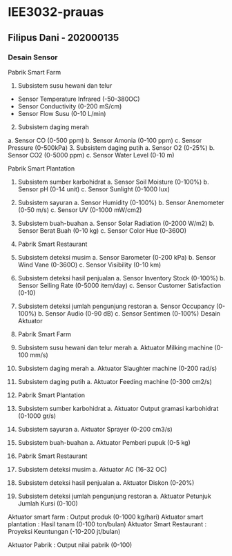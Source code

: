 # IEE3032-prauas
## Filipus Dani - 202000135


### Desain Sensor

Pabrik Smart Farm
1.	Subsistem susu hewani dan telur
  * Sensor Temperature Infrared (-50-380OC)
  * Sensor Conductivity (0-200 mS/cm)
  * Sensor Flow Susu (0-10 L/min)
2.	Subsistem daging merah

  a. Sensor CO (0-500 ppm)
  b. Sensor Amonia (0-100 ppm)
  c. Sensor Pressure (0-500kPa)
3.	Subsistem daging putih
  a.	Sensor O2 (0-25%)
  b.	Sensor CO2 (0-5000 ppm)
  c.	Sensor Water Level (0-10 m)

Pabrik Smart Plantation
1.	Subsistem sumber karbohidrat
  a.	Sensor Soil Moisture (0-100%)
  b.	Sensor pH (0-14 unit)
  c.	Sensor Sunlight (0-1000 lux)
2.	Subsistem sayuran
  a.	Sensor Humidity (0-100%)
  b.	Sensor Anemometer (0-50 m/s)
  c.	Sensor UV (0-1000 mW/cm2)
3.	Subsistem buah-buahan
  a.	Sensor Solar Radiation (0-2000 W/m2)
  b.	Sensor Berat Buah (0-10 kg)
  c.	Sensor Color Hue (0-360O)

3. Pabrik Smart Restaurant
1.	Subsistem deteksi musim
a.	Sensor Barometer (0-200 kPa)
b.	Sensor Wind Vane (0-360O)
c.	Sensor Visibility (0-10 km)
2.	Subsistem deteksi hasil penjualan
a.	Sensor Inventory Stock (0-100%)
b.	Sensor Selling Rate (0-5000 item/day)
c.	Sensor Customer Satisfaction (0-10)
3.	Subsistem deteksi jumlah pengunjung restoran
a.	Sensor Occupancy (0-100%)
b.	Sensor Audio (0-90 dB)
c.	Sensor Sentimen (0-100%)
Desain Aktuator

1. Pabrik Smart Farm
1.	Subsistem susu hewani dan telur merah
a.	Aktuator Milking machine (0-100 mm/s)
2.	Subsistem daging merah
a.	Aktuator Slaughter machine (0-200 rad/s)
3.	Subsistem daging putih
a.	Aktuator Feeding machine (0-300 cm2/s)
2. Pabrik Smart Plantation
4.	Subsistem sumber karbohidrat
a.	Aktuator Output gramasi karbohidrat (0-1000 gr/s)
5.	Subsistem sayuran
a.	Aktuator Sprayer (0-200 cm3/s)
6.	Subsistem buah-buahan
a.	Aktuator Pemberi pupuk (0-5 kg)
3. Pabrik Smart Restaurant
7.	Subsistem deteksi musim
a.	Aktuator AC (16-32 OC)
8.	Subsistem deteksi hasil penjualan
a.	Aktuator Diskon (0-20%)
9.	Subsistem deteksi jumlah pengunjung restoran
a.	Aktuator Petunjuk Jumlah Kursi (0-100)

Aktuator smart farm		: Output produk (0-1000 kg/hari)
Aktuator smart plantation	: Hasil tanam (0-100 ton/bulan)
Aktuator Smart Restaurant	: Proyeksi Keuntungan (-10-200 jt/bulan)

Aktuator Pabrik		: Output nilai pabrik (0-100)
